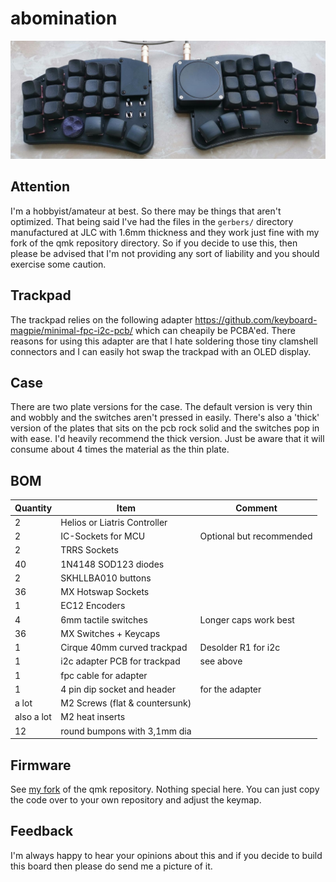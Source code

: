 # abomination

![abomination](abomination.jpg)

## Attention

I'm a hobbyist/amateur at best. So there may be things that aren't optimized. That being said I've had the files
in the `gerbers/` directory manufactured at JLC with 1.6mm thickness and they work just fine with my fork of the qmk repository
directory. So if you decide to use this, then please be advised that I'm not providing any sort of liability and you should
exercise some caution.

## Trackpad

The trackpad relies on the following adapter https://github.com/keyboard-magpie/minimal-fpc-i2c-pcb/ which can cheapily be PCBA'ed.
There reasons for using this adapter are that I hate soldering those tiny clamshell connectors and I can easily hot swap the
trackpad with an OLED display.

## Case

There are two plate versions for the case. The default version is very thin and wobbly and the switches aren't pressed in easily.
There's also a 'thick' version of the plates that sits on the pcb rock solid and the switches pop in with ease. I'd heavily recommend
the thick version. Just be aware that it will consume about 4 times the material as the thin plate.

## BOM

| Quantity   | Item                               | Comment                  |
| ---------  | ---------------------------------- | ------------------------ |
| 2          | Helios or Liatris Controller       |                          |
| 2          | IC-Sockets for MCU                 | Optional but recommended |
| 2          | TRRS Sockets                       |                          |
| 40         | 1N4148 SOD123 diodes               |                          |
| 2          | SKHLLBA010 buttons                 |                          |
| 36         | MX Hotswap Sockets                 |                          |
| 1          | EC12 Encoders                      |                          |
| 4          | 6mm tactile switches               | Longer caps work best    |
| 36         | MX Switches + Keycaps              |                          |
| 1          | Cirque 40mm curved trackpad        | Desolder R1 for i2c      |
| 1          | i2c adapter PCB for trackpad       | see above                |
| 1          | fpc cable for adapter              |                          |
| 1          | 4 pin dip socket and header        | for the adapter          |
| a lot      | M2 Screws (flat & countersunk)     |                          |
| also a lot | M2 heat inserts                    |                          |
| 12         | round bumpons with 3,1mm dia       |                          |


## Firmware

See [my fork](https://github.com/sebastian-stumpf/qmk_firmware/tree/sepp/keyboards/abomination) of the qmk repository. Nothing special here.
You can just copy the code over to your own repository and adjust the keymap.


## Feedback

I'm always happy to hear your opinions about this and if you decide to build this board then please do send me a picture of it.
